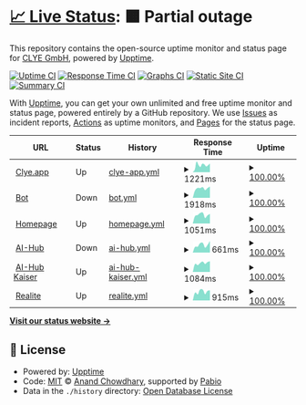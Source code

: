 # [📈 Live Status](https://clye-app.github.io/uptime): <!--live status--> **🟧 Partial outage**

This repository contains the open-source uptime monitor and status page for [CLYE GmbH](https://clye.app), powered by [Upptime](https://github.com/upptime/upptime).

[![Uptime CI](https://github.com/clye-app/uptime/workflows/Uptime%20CI/badge.svg)](https://github.com/clye-app/uptime/actions?query=workflow%3A%22Uptime+CI%22)
[![Response Time CI](https://github.com/clye-app/uptime/workflows/Response%20Time%20CI/badge.svg)](https://github.com/clye-app/uptime/actions?query=workflow%3A%22Response+Time+CI%22)
[![Graphs CI](https://github.com/clye-app/uptime/workflows/Graphs%20CI/badge.svg)](https://github.com/clye-app/uptime/actions?query=workflow%3A%22Graphs+CI%22)
[![Static Site CI](https://github.com/clye-app/uptime/workflows/Static%20Site%20CI/badge.svg)](https://github.com/clye-app/uptime/actions?query=workflow%3A%22Static+Site+CI%22)
[![Summary CI](https://github.com/clye-app/uptime/workflows/Summary%20CI/badge.svg)](https://github.com/clye-app/uptime/actions?query=workflow%3A%22Summary+CI%22)

With [Upptime](https://upptime.js.org), you can get your own unlimited and free uptime monitor and status page, powered entirely by a GitHub repository. We use [Issues](https://github.com/clye-app/uptime/issues) as incident reports, [Actions](https://github.com/clye-app/uptime/actions) as uptime monitors, and [Pages](https://clye-app.github.io/uptime) for the status page.

<!--start: status pages-->
<!-- This summary is generated by Upptime (https://github.com/upptime/upptime) -->
<!-- Do not edit this manually, your changes will be overwritten -->
<!-- prettier-ignore -->
| URL | Status | History | Response Time | Uptime |
| --- | ------ | ------- | ------------- | ------ |
| <img alt="" src="https://icons.duckduckgo.com/ip3/clye.app.ico" height="13"> [Clye.app](https://clye.app) | Up | [clye-app.yml](https://github.com/clye-gmbh/uptime/commits/HEAD/history/clye-app.yml) | <details><summary><img alt="Response time graph" src="./graphs/clye-app/response-time-week.png" height="20"> 1221ms</summary><br><a href="https://clye-gmbh.github.io/uptime/history/clye-app"><img alt="Response time 1212" src="https://img.shields.io/endpoint?url=https%3A%2F%2Fraw.githubusercontent.com%2Fclye-gmbh%2Fuptime%2FHEAD%2Fapi%2Fclye-app%2Fresponse-time.json"></a><br><a href="https://clye-gmbh.github.io/uptime/history/clye-app"><img alt="24-hour response time 1489" src="https://img.shields.io/endpoint?url=https%3A%2F%2Fraw.githubusercontent.com%2Fclye-gmbh%2Fuptime%2FHEAD%2Fapi%2Fclye-app%2Fresponse-time-day.json"></a><br><a href="https://clye-gmbh.github.io/uptime/history/clye-app"><img alt="7-day response time 1221" src="https://img.shields.io/endpoint?url=https%3A%2F%2Fraw.githubusercontent.com%2Fclye-gmbh%2Fuptime%2FHEAD%2Fapi%2Fclye-app%2Fresponse-time-week.json"></a><br><a href="https://clye-gmbh.github.io/uptime/history/clye-app"><img alt="30-day response time 1142" src="https://img.shields.io/endpoint?url=https%3A%2F%2Fraw.githubusercontent.com%2Fclye-gmbh%2Fuptime%2FHEAD%2Fapi%2Fclye-app%2Fresponse-time-month.json"></a><br><a href="https://clye-gmbh.github.io/uptime/history/clye-app"><img alt="1-year response time 1228" src="https://img.shields.io/endpoint?url=https%3A%2F%2Fraw.githubusercontent.com%2Fclye-gmbh%2Fuptime%2FHEAD%2Fapi%2Fclye-app%2Fresponse-time-year.json"></a></details> | <details><summary><a href="https://clye-gmbh.github.io/uptime/history/clye-app">100.00%</a></summary><a href="https://clye-gmbh.github.io/uptime/history/clye-app"><img alt="All-time uptime 99.96%" src="https://img.shields.io/endpoint?url=https%3A%2F%2Fraw.githubusercontent.com%2Fclye-gmbh%2Fuptime%2FHEAD%2Fapi%2Fclye-app%2Fuptime.json"></a><br><a href="https://clye-gmbh.github.io/uptime/history/clye-app"><img alt="24-hour uptime 100.00%" src="https://img.shields.io/endpoint?url=https%3A%2F%2Fraw.githubusercontent.com%2Fclye-gmbh%2Fuptime%2FHEAD%2Fapi%2Fclye-app%2Fuptime-day.json"></a><br><a href="https://clye-gmbh.github.io/uptime/history/clye-app"><img alt="7-day uptime 100.00%" src="https://img.shields.io/endpoint?url=https%3A%2F%2Fraw.githubusercontent.com%2Fclye-gmbh%2Fuptime%2FHEAD%2Fapi%2Fclye-app%2Fuptime-week.json"></a><br><a href="https://clye-gmbh.github.io/uptime/history/clye-app"><img alt="30-day uptime 99.73%" src="https://img.shields.io/endpoint?url=https%3A%2F%2Fraw.githubusercontent.com%2Fclye-gmbh%2Fuptime%2FHEAD%2Fapi%2Fclye-app%2Fuptime-month.json"></a><br><a href="https://clye-gmbh.github.io/uptime/history/clye-app"><img alt="1-year uptime 99.96%" src="https://img.shields.io/endpoint?url=https%3A%2F%2Fraw.githubusercontent.com%2Fclye-gmbh%2Fuptime%2FHEAD%2Fapi%2Fclye-app%2Fuptime-year.json"></a></details>
| <img alt="" src="https://icons.duckduckgo.com/ip3/bot.clye.app.ico" height="13"> [Bot](https://bot.clye.app) | Down | [bot.yml](https://github.com/clye-gmbh/uptime/commits/HEAD/history/bot.yml) | <details><summary><img alt="Response time graph" src="./graphs/bot/response-time-week.png" height="20"> 1918ms</summary><br><a href="https://clye-gmbh.github.io/uptime/history/bot"><img alt="Response time 991" src="https://img.shields.io/endpoint?url=https%3A%2F%2Fraw.githubusercontent.com%2Fclye-gmbh%2Fuptime%2FHEAD%2Fapi%2Fbot%2Fresponse-time.json"></a><br><a href="https://clye-gmbh.github.io/uptime/history/bot"><img alt="24-hour response time 1688" src="https://img.shields.io/endpoint?url=https%3A%2F%2Fraw.githubusercontent.com%2Fclye-gmbh%2Fuptime%2FHEAD%2Fapi%2Fbot%2Fresponse-time-day.json"></a><br><a href="https://clye-gmbh.github.io/uptime/history/bot"><img alt="7-day response time 1918" src="https://img.shields.io/endpoint?url=https%3A%2F%2Fraw.githubusercontent.com%2Fclye-gmbh%2Fuptime%2FHEAD%2Fapi%2Fbot%2Fresponse-time-week.json"></a><br><a href="https://clye-gmbh.github.io/uptime/history/bot"><img alt="30-day response time 1709" src="https://img.shields.io/endpoint?url=https%3A%2F%2Fraw.githubusercontent.com%2Fclye-gmbh%2Fuptime%2FHEAD%2Fapi%2Fbot%2Fresponse-time-month.json"></a><br><a href="https://clye-gmbh.github.io/uptime/history/bot"><img alt="1-year response time 1073" src="https://img.shields.io/endpoint?url=https%3A%2F%2Fraw.githubusercontent.com%2Fclye-gmbh%2Fuptime%2FHEAD%2Fapi%2Fbot%2Fresponse-time-year.json"></a></details> | <details><summary><a href="https://clye-gmbh.github.io/uptime/history/bot">100.00%</a></summary><a href="https://clye-gmbh.github.io/uptime/history/bot"><img alt="All-time uptime 99.35%" src="https://img.shields.io/endpoint?url=https%3A%2F%2Fraw.githubusercontent.com%2Fclye-gmbh%2Fuptime%2FHEAD%2Fapi%2Fbot%2Fuptime.json"></a><br><a href="https://clye-gmbh.github.io/uptime/history/bot"><img alt="24-hour uptime 99.98%" src="https://img.shields.io/endpoint?url=https%3A%2F%2Fraw.githubusercontent.com%2Fclye-gmbh%2Fuptime%2FHEAD%2Fapi%2Fbot%2Fuptime-day.json"></a><br><a href="https://clye-gmbh.github.io/uptime/history/bot"><img alt="7-day uptime 100.00%" src="https://img.shields.io/endpoint?url=https%3A%2F%2Fraw.githubusercontent.com%2Fclye-gmbh%2Fuptime%2FHEAD%2Fapi%2Fbot%2Fuptime-week.json"></a><br><a href="https://clye-gmbh.github.io/uptime/history/bot"><img alt="30-day uptime 99.77%" src="https://img.shields.io/endpoint?url=https%3A%2F%2Fraw.githubusercontent.com%2Fclye-gmbh%2Fuptime%2FHEAD%2Fapi%2Fbot%2Fuptime-month.json"></a><br><a href="https://clye-gmbh.github.io/uptime/history/bot"><img alt="1-year uptime 99.38%" src="https://img.shields.io/endpoint?url=https%3A%2F%2Fraw.githubusercontent.com%2Fclye-gmbh%2Fuptime%2FHEAD%2Fapi%2Fbot%2Fuptime-year.json"></a></details>
| <img alt="" src="https://icons.duckduckgo.com/ip3/clye-gmbh.de.ico" height="13"> [Homepage](https://clye-gmbh.de) | Up | [homepage.yml](https://github.com/clye-gmbh/uptime/commits/HEAD/history/homepage.yml) | <details><summary><img alt="Response time graph" src="./graphs/homepage/response-time-week.png" height="20"> 1051ms</summary><br><a href="https://clye-gmbh.github.io/uptime/history/homepage"><img alt="Response time 943" src="https://img.shields.io/endpoint?url=https%3A%2F%2Fraw.githubusercontent.com%2Fclye-gmbh%2Fuptime%2FHEAD%2Fapi%2Fhomepage%2Fresponse-time.json"></a><br><a href="https://clye-gmbh.github.io/uptime/history/homepage"><img alt="24-hour response time 1160" src="https://img.shields.io/endpoint?url=https%3A%2F%2Fraw.githubusercontent.com%2Fclye-gmbh%2Fuptime%2FHEAD%2Fapi%2Fhomepage%2Fresponse-time-day.json"></a><br><a href="https://clye-gmbh.github.io/uptime/history/homepage"><img alt="7-day response time 1051" src="https://img.shields.io/endpoint?url=https%3A%2F%2Fraw.githubusercontent.com%2Fclye-gmbh%2Fuptime%2FHEAD%2Fapi%2Fhomepage%2Fresponse-time-week.json"></a><br><a href="https://clye-gmbh.github.io/uptime/history/homepage"><img alt="30-day response time 977" src="https://img.shields.io/endpoint?url=https%3A%2F%2Fraw.githubusercontent.com%2Fclye-gmbh%2Fuptime%2FHEAD%2Fapi%2Fhomepage%2Fresponse-time-month.json"></a><br><a href="https://clye-gmbh.github.io/uptime/history/homepage"><img alt="1-year response time 977" src="https://img.shields.io/endpoint?url=https%3A%2F%2Fraw.githubusercontent.com%2Fclye-gmbh%2Fuptime%2FHEAD%2Fapi%2Fhomepage%2Fresponse-time-year.json"></a></details> | <details><summary><a href="https://clye-gmbh.github.io/uptime/history/homepage">100.00%</a></summary><a href="https://clye-gmbh.github.io/uptime/history/homepage"><img alt="All-time uptime 99.30%" src="https://img.shields.io/endpoint?url=https%3A%2F%2Fraw.githubusercontent.com%2Fclye-gmbh%2Fuptime%2FHEAD%2Fapi%2Fhomepage%2Fuptime.json"></a><br><a href="https://clye-gmbh.github.io/uptime/history/homepage"><img alt="24-hour uptime 100.00%" src="https://img.shields.io/endpoint?url=https%3A%2F%2Fraw.githubusercontent.com%2Fclye-gmbh%2Fuptime%2FHEAD%2Fapi%2Fhomepage%2Fuptime-day.json"></a><br><a href="https://clye-gmbh.github.io/uptime/history/homepage"><img alt="7-day uptime 100.00%" src="https://img.shields.io/endpoint?url=https%3A%2F%2Fraw.githubusercontent.com%2Fclye-gmbh%2Fuptime%2FHEAD%2Fapi%2Fhomepage%2Fuptime-week.json"></a><br><a href="https://clye-gmbh.github.io/uptime/history/homepage"><img alt="30-day uptime 99.52%" src="https://img.shields.io/endpoint?url=https%3A%2F%2Fraw.githubusercontent.com%2Fclye-gmbh%2Fuptime%2FHEAD%2Fapi%2Fhomepage%2Fuptime-month.json"></a><br><a href="https://clye-gmbh.github.io/uptime/history/homepage"><img alt="1-year uptime 99.52%" src="https://img.shields.io/endpoint?url=https%3A%2F%2Fraw.githubusercontent.com%2Fclye-gmbh%2Fuptime%2FHEAD%2Fapi%2Fhomepage%2Fuptime-year.json"></a></details>
| <img alt="" src="https://icons.duckduckgo.com/ip3/ai.clye-gmbh.de.ico" height="13"> [AI-Hub](https://ai.clye-gmbh.de) | Down | [ai-hub.yml](https://github.com/clye-gmbh/uptime/commits/HEAD/history/ai-hub.yml) | <details><summary><img alt="Response time graph" src="./graphs/ai-hub/response-time-week.png" height="20"> 661ms</summary><br><a href="https://clye-gmbh.github.io/uptime/history/ai-hub"><img alt="Response time 597" src="https://img.shields.io/endpoint?url=https%3A%2F%2Fraw.githubusercontent.com%2Fclye-gmbh%2Fuptime%2FHEAD%2Fapi%2Fai-hub%2Fresponse-time.json"></a><br><a href="https://clye-gmbh.github.io/uptime/history/ai-hub"><img alt="24-hour response time 785" src="https://img.shields.io/endpoint?url=https%3A%2F%2Fraw.githubusercontent.com%2Fclye-gmbh%2Fuptime%2FHEAD%2Fapi%2Fai-hub%2Fresponse-time-day.json"></a><br><a href="https://clye-gmbh.github.io/uptime/history/ai-hub"><img alt="7-day response time 661" src="https://img.shields.io/endpoint?url=https%3A%2F%2Fraw.githubusercontent.com%2Fclye-gmbh%2Fuptime%2FHEAD%2Fapi%2Fai-hub%2Fresponse-time-week.json"></a><br><a href="https://clye-gmbh.github.io/uptime/history/ai-hub"><img alt="30-day response time 597" src="https://img.shields.io/endpoint?url=https%3A%2F%2Fraw.githubusercontent.com%2Fclye-gmbh%2Fuptime%2FHEAD%2Fapi%2Fai-hub%2Fresponse-time-month.json"></a><br><a href="https://clye-gmbh.github.io/uptime/history/ai-hub"><img alt="1-year response time 597" src="https://img.shields.io/endpoint?url=https%3A%2F%2Fraw.githubusercontent.com%2Fclye-gmbh%2Fuptime%2FHEAD%2Fapi%2Fai-hub%2Fresponse-time-year.json"></a></details> | <details><summary><a href="https://clye-gmbh.github.io/uptime/history/ai-hub">100.00%</a></summary><a href="https://clye-gmbh.github.io/uptime/history/ai-hub"><img alt="All-time uptime 99.52%" src="https://img.shields.io/endpoint?url=https%3A%2F%2Fraw.githubusercontent.com%2Fclye-gmbh%2Fuptime%2FHEAD%2Fapi%2Fai-hub%2Fuptime.json"></a><br><a href="https://clye-gmbh.github.io/uptime/history/ai-hub"><img alt="24-hour uptime 99.99%" src="https://img.shields.io/endpoint?url=https%3A%2F%2Fraw.githubusercontent.com%2Fclye-gmbh%2Fuptime%2FHEAD%2Fapi%2Fai-hub%2Fuptime-day.json"></a><br><a href="https://clye-gmbh.github.io/uptime/history/ai-hub"><img alt="7-day uptime 100.00%" src="https://img.shields.io/endpoint?url=https%3A%2F%2Fraw.githubusercontent.com%2Fclye-gmbh%2Fuptime%2FHEAD%2Fapi%2Fai-hub%2Fuptime-week.json"></a><br><a href="https://clye-gmbh.github.io/uptime/history/ai-hub"><img alt="30-day uptime 99.52%" src="https://img.shields.io/endpoint?url=https%3A%2F%2Fraw.githubusercontent.com%2Fclye-gmbh%2Fuptime%2FHEAD%2Fapi%2Fai-hub%2Fuptime-month.json"></a><br><a href="https://clye-gmbh.github.io/uptime/history/ai-hub"><img alt="1-year uptime 99.52%" src="https://img.shields.io/endpoint?url=https%3A%2F%2Fraw.githubusercontent.com%2Fclye-gmbh%2Fuptime%2FHEAD%2Fapi%2Fai-hub%2Fuptime-year.json"></a></details>
| <img alt="" src="https://icons.duckduckgo.com/ip3/ai.kaiser-fashion.de.ico" height="13"> [AI-Hub Kaiser](https://ai.kaiser-fashion.de) | Up | [ai-hub-kaiser.yml](https://github.com/clye-gmbh/uptime/commits/HEAD/history/ai-hub-kaiser.yml) | <details><summary><img alt="Response time graph" src="./graphs/ai-hub-kaiser/response-time-week.png" height="20"> 1084ms</summary><br><a href="https://clye-gmbh.github.io/uptime/history/ai-hub-kaiser"><img alt="Response time 1270" src="https://img.shields.io/endpoint?url=https%3A%2F%2Fraw.githubusercontent.com%2Fclye-gmbh%2Fuptime%2FHEAD%2Fapi%2Fai-hub-kaiser%2Fresponse-time.json"></a><br><a href="https://clye-gmbh.github.io/uptime/history/ai-hub-kaiser"><img alt="24-hour response time 1297" src="https://img.shields.io/endpoint?url=https%3A%2F%2Fraw.githubusercontent.com%2Fclye-gmbh%2Fuptime%2FHEAD%2Fapi%2Fai-hub-kaiser%2Fresponse-time-day.json"></a><br><a href="https://clye-gmbh.github.io/uptime/history/ai-hub-kaiser"><img alt="7-day response time 1084" src="https://img.shields.io/endpoint?url=https%3A%2F%2Fraw.githubusercontent.com%2Fclye-gmbh%2Fuptime%2FHEAD%2Fapi%2Fai-hub-kaiser%2Fresponse-time-week.json"></a><br><a href="https://clye-gmbh.github.io/uptime/history/ai-hub-kaiser"><img alt="30-day response time 1100" src="https://img.shields.io/endpoint?url=https%3A%2F%2Fraw.githubusercontent.com%2Fclye-gmbh%2Fuptime%2FHEAD%2Fapi%2Fai-hub-kaiser%2Fresponse-time-month.json"></a><br><a href="https://clye-gmbh.github.io/uptime/history/ai-hub-kaiser"><img alt="1-year response time 1270" src="https://img.shields.io/endpoint?url=https%3A%2F%2Fraw.githubusercontent.com%2Fclye-gmbh%2Fuptime%2FHEAD%2Fapi%2Fai-hub-kaiser%2Fresponse-time-year.json"></a></details> | <details><summary><a href="https://clye-gmbh.github.io/uptime/history/ai-hub-kaiser">100.00%</a></summary><a href="https://clye-gmbh.github.io/uptime/history/ai-hub-kaiser"><img alt="All-time uptime 98.68%" src="https://img.shields.io/endpoint?url=https%3A%2F%2Fraw.githubusercontent.com%2Fclye-gmbh%2Fuptime%2FHEAD%2Fapi%2Fai-hub-kaiser%2Fuptime.json"></a><br><a href="https://clye-gmbh.github.io/uptime/history/ai-hub-kaiser"><img alt="24-hour uptime 100.00%" src="https://img.shields.io/endpoint?url=https%3A%2F%2Fraw.githubusercontent.com%2Fclye-gmbh%2Fuptime%2FHEAD%2Fapi%2Fai-hub-kaiser%2Fuptime-day.json"></a><br><a href="https://clye-gmbh.github.io/uptime/history/ai-hub-kaiser"><img alt="7-day uptime 100.00%" src="https://img.shields.io/endpoint?url=https%3A%2F%2Fraw.githubusercontent.com%2Fclye-gmbh%2Fuptime%2FHEAD%2Fapi%2Fai-hub-kaiser%2Fuptime-week.json"></a><br><a href="https://clye-gmbh.github.io/uptime/history/ai-hub-kaiser"><img alt="30-day uptime 99.73%" src="https://img.shields.io/endpoint?url=https%3A%2F%2Fraw.githubusercontent.com%2Fclye-gmbh%2Fuptime%2FHEAD%2Fapi%2Fai-hub-kaiser%2Fuptime-month.json"></a><br><a href="https://clye-gmbh.github.io/uptime/history/ai-hub-kaiser"><img alt="1-year uptime 98.68%" src="https://img.shields.io/endpoint?url=https%3A%2F%2Fraw.githubusercontent.com%2Fclye-gmbh%2Fuptime%2FHEAD%2Fapi%2Fai-hub-kaiser%2Fuptime-year.json"></a></details>
| <img alt="" src="https://icons.duckduckgo.com/ip3/realite.app.ico" height="13"> [Realite](https://realite.app) | Up | [realite.yml](https://github.com/clye-gmbh/uptime/commits/HEAD/history/realite.yml) | <details><summary><img alt="Response time graph" src="./graphs/realite/response-time-week.png" height="20"> 915ms</summary><br><a href="https://clye-gmbh.github.io/uptime/history/realite"><img alt="Response time 879" src="https://img.shields.io/endpoint?url=https%3A%2F%2Fraw.githubusercontent.com%2Fclye-gmbh%2Fuptime%2FHEAD%2Fapi%2Frealite%2Fresponse-time.json"></a><br><a href="https://clye-gmbh.github.io/uptime/history/realite"><img alt="24-hour response time 1049" src="https://img.shields.io/endpoint?url=https%3A%2F%2Fraw.githubusercontent.com%2Fclye-gmbh%2Fuptime%2FHEAD%2Fapi%2Frealite%2Fresponse-time-day.json"></a><br><a href="https://clye-gmbh.github.io/uptime/history/realite"><img alt="7-day response time 915" src="https://img.shields.io/endpoint?url=https%3A%2F%2Fraw.githubusercontent.com%2Fclye-gmbh%2Fuptime%2FHEAD%2Fapi%2Frealite%2Fresponse-time-week.json"></a><br><a href="https://clye-gmbh.github.io/uptime/history/realite"><img alt="30-day response time 879" src="https://img.shields.io/endpoint?url=https%3A%2F%2Fraw.githubusercontent.com%2Fclye-gmbh%2Fuptime%2FHEAD%2Fapi%2Frealite%2Fresponse-time-month.json"></a><br><a href="https://clye-gmbh.github.io/uptime/history/realite"><img alt="1-year response time 879" src="https://img.shields.io/endpoint?url=https%3A%2F%2Fraw.githubusercontent.com%2Fclye-gmbh%2Fuptime%2FHEAD%2Fapi%2Frealite%2Fresponse-time-year.json"></a></details> | <details><summary><a href="https://clye-gmbh.github.io/uptime/history/realite">100.00%</a></summary><a href="https://clye-gmbh.github.io/uptime/history/realite"><img alt="All-time uptime 100.00%" src="https://img.shields.io/endpoint?url=https%3A%2F%2Fraw.githubusercontent.com%2Fclye-gmbh%2Fuptime%2FHEAD%2Fapi%2Frealite%2Fuptime.json"></a><br><a href="https://clye-gmbh.github.io/uptime/history/realite"><img alt="24-hour uptime 100.00%" src="https://img.shields.io/endpoint?url=https%3A%2F%2Fraw.githubusercontent.com%2Fclye-gmbh%2Fuptime%2FHEAD%2Fapi%2Frealite%2Fuptime-day.json"></a><br><a href="https://clye-gmbh.github.io/uptime/history/realite"><img alt="7-day uptime 100.00%" src="https://img.shields.io/endpoint?url=https%3A%2F%2Fraw.githubusercontent.com%2Fclye-gmbh%2Fuptime%2FHEAD%2Fapi%2Frealite%2Fuptime-week.json"></a><br><a href="https://clye-gmbh.github.io/uptime/history/realite"><img alt="30-day uptime 100.00%" src="https://img.shields.io/endpoint?url=https%3A%2F%2Fraw.githubusercontent.com%2Fclye-gmbh%2Fuptime%2FHEAD%2Fapi%2Frealite%2Fuptime-month.json"></a><br><a href="https://clye-gmbh.github.io/uptime/history/realite"><img alt="1-year uptime 100.00%" src="https://img.shields.io/endpoint?url=https%3A%2F%2Fraw.githubusercontent.com%2Fclye-gmbh%2Fuptime%2FHEAD%2Fapi%2Frealite%2Fuptime-year.json"></a></details>

<!--end: status pages-->

[**Visit our status website →**](https://clye-app.github.io/uptime)

## 📄 License

- Powered by: [Upptime](https://github.com/upptime/upptime)
- Code: [MIT](./LICENSE) © [Anand Chowdhary](https://anandchowdhary.com), supported by [Pabio](https://pabio.com)
- Data in the `./history` directory: [Open Database License](https://opendatacommons.org/licenses/odbl/1-0/)
